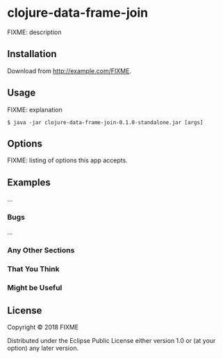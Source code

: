 # clojure-data-frame-join

FIXME: description

## Installation

Download from http://example.com/FIXME.

## Usage

FIXME: explanation

    $ java -jar clojure-data-frame-join-0.1.0-standalone.jar [args]

## Options

FIXME: listing of options this app accepts.

## Examples

...

### Bugs

...

### Any Other Sections
### That You Think
### Might be Useful

## License

Copyright © 2018 FIXME

Distributed under the Eclipse Public License either version 1.0 or (at
your option) any later version.
